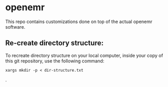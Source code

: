 # openemr
This repo contains customizations done on top of the actual openemr software.

## Re-create directory structure:
To recreate directory structure on your local computer, inside your copy of this git repository, use the following command:

```
xargs mkdir -p < dir-structure.txt
```
.
